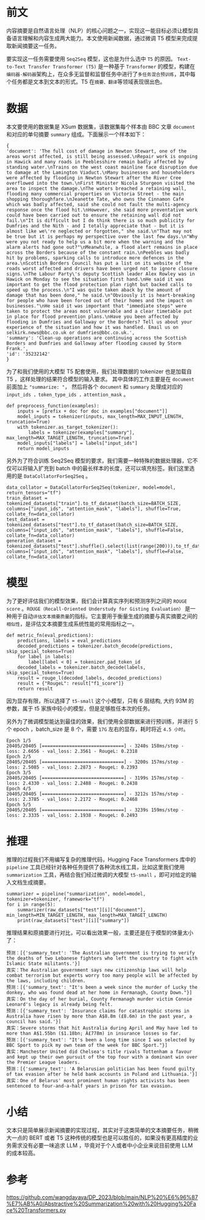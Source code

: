 # 前文
内容摘要是自然语言处理（NLP）的核心问题之一，实现这一能目标必须让模型具备语言理解和内容生成两大能力。本文使用新闻数据，通过微调 T5 模型来完成提取新闻摘要这一任务。 
 

要实现这一任务需要使用 `Seq2Seq` 模型，这也是为什么选中 `T5` 的原因。 `Text-to-Text Transfer Transformer (T5)` 是一种基于 `Transformer` 的模型，构建在`编码器-解码器`架构上，在众多无监督和监督任务中进行了`多任务混合预训练`，其中每个任务都是文本到文本的形式。T5 在`摘要、翻译`等领域表现很出色。


# 数据

本文要使用的数据集是 XSum 数据集，该数据集每个样本由 BBC 文章 `document` 和对应的单句摘要 `summary` 组成。下面展示一个样本如下：
```
{
'document': 'The full cost of damage in Newton Stewart, one of the areas worst affected, is still being assessed.\nRepair work is ongoing in Hawick and many roads in Peeblesshire remain badly affected by standing water.\nTrains on the west coast mainline face disruption due to damage at the Lamington Viaduct.\nMany businesses and householders were affected by flooding in Newton Stewart after the River Cree overflowed into the town.\nFirst Minister Nicola Sturgeon visited the area to inspect the damage.\nThe waters breached a retaining wall, flooding many commercial properties on Victoria Street - the main shopping thoroughfare.\nJeanette Tate, who owns the Cinnamon Cafe which was badly affected, said she could not fault the multi-agency response once the flood hit.\nHowever, she said more preventative work could have been carried out to ensure the retaining wall did not fail.\n"It is difficult but I do think there is so much publicity for Dumfries and the Nith - and I totally appreciate that - but it is almost like we\'re neglected or forgotten," she said.\n"That may not be true but it is perhaps my perspective over the last few days.\n"Why were you not ready to help us a bit more when the warning and the alarm alerts had gone out?"\nMeanwhile, a flood alert remains in place across the Borders because of the constant rain.\nPeebles was badly hit by problems, sparking calls to introduce more defences in the area.\nScottish Borders Council has put a list on its website of the roads worst affected and drivers have been urged not to ignore closure signs.\nThe Labour Party\'s deputy Scottish leader Alex Rowley was in Hawick on Monday to see the situation first hand.\nHe said it was important to get the flood protection plan right but backed calls to speed up the process.\n"I was quite taken aback by the amount of damage that has been done," he said.\n"Obviously it is heart-breaking for people who have been forced out of their homes and the impact on businesses."\nHe said it was important that "immediate steps" were taken to protect the areas most vulnerable and a clear timetable put in place for flood prevention plans.\nHave you been affected by flooding in Dumfries and Galloway or the Borders? Tell us about your experience of the situation and how it was handled. Email us on selkirk.news@bbc.co.uk or dumfries@bbc.co.uk.', 
'summary': 'Clean-up operations are continuing across the Scottish Borders and Dumfries and Galloway after flooding caused by Storm Frank.', 
'id': '35232142'
} 
```
 
为了和我们使用的大模型 T5 配套使用，我们处理数据的 tokenizer 也是加载自 T5 ，这样处理的结果符合模型的输入要求。 其中具体的工作主要是在 `document` 前面加上 `"summarize: "`， 然后将各个  `document` 和 `summary` 处理成对应的 `input_ids ，token_type_ids ，attention_mask` 。

```
def preprocess_function(examples):
    inputs = [prefix + doc for doc in examples["document"]]
    model_inputs = tokenizer(inputs, max_length=MAX_INPUT_LENGTH, truncation=True)
    with tokenizer.as_target_tokenizer():
        labels = tokenizer(examples["summary"], max_length=MAX_TARGET_LENGTH, truncation=True)
    model_inputs["labels"] = labels["input_ids"]
    return model_inputs
```

另外为了符合训练 Seq2Seq 模型的要求，我们需要一种特殊的数据处理器，它不仅可以将输入扩充到 batch 中的最长样本的长度，还可以填充标签。我们这里选用的是 `DataCollatorForSeq2Seq` 。 


```
data_collator = DataCollatorForSeq2Seq(tokenizer, model=model, return_tensors="tf")
train_dataset = tokenized_datasets["train"].to_tf_dataset(batch_size=BATCH_SIZE, columns=["input_ids", "attention_mask", "labels"], shuffle=True, collate_fn=data_collator)
test_dataset = tokenized_datasets["test"].to_tf_dataset(batch_size=BATCH_SIZE,  columns=["input_ids", "attention_mask", "labels"], shuffle=False, collate_fn=data_collator)
generation_dataset = tokenized_datasets["test"].shuffle().select(list(range(200))).to_tf_dataset(batch_size=BATCH_SIZE,   columns=["input_ids", "attention_mask", "labels"], shuffle=False, collate_fn=data_collator)
```

# 模型

为了更好评估我们的模型效果，我们会计算真实序列和预测序列之间的 `ROUGE score` 。`ROUGE（Recall-Oriented Understudy for Gisting Evaluation）` 是一种用于自动`评估文本摘要质量`的指标。它主要用于衡量生成的摘要与真实摘要之间的`相似性`，是评估文本摘要生成系统性能的常用指标之一。

```
def metric_fn(eval_predictions):
    predictions, labels = eval_predictions
    decoded_predictions = tokenizer.batch_decode(predictions, skip_special_tokens=True)
    for label in labels:
        label[label < 0] = tokenizer.pad_token_id
    decoded_labels = tokenizer.batch_decode(labels, skip_special_tokens=True)
    result = rouge_l(decoded_labels, decoded_predictions)
    result = {"RougeL": result["f1_score"]}
    return result
```
因为显存有限，所以选择了 `t5-small` 这个小模型，只有 6 层结构, 大约 93M 的参数，属于 t5 家族中较小的模型，但是足够胜任本次的任务。

另外为了微调模型能达到最佳的效果，我们使用全部数据来进行预训练，并进行 5 个 epoch ，batch_size 是 8 个，需要 `17G` 左右的显存，耗时将近 `4.5 小时`。

```
Epoch 1/5
20405/20405 [==============================] - 3240s 158ms/step - loss: 2.6656 - val_loss: 2.3561 - RougeL: 0.2318
Epoch 2/5
20405/20405 [==============================] - 3200s 157ms/step - loss: 2.5085 - val_loss: 2.2873 - RougeL: 0.2393
Epoch 3/5
20405/20405 [==============================] - 3199s 157ms/step - loss: 2.4330 - val_loss: 2.2488 - RougeL: 0.2438
Epoch 4/5
20405/20405 [==============================] - 3212s 157ms/step - loss: 2.3785 - val_loss: 2.2172 - RougeL: 0.2468
Epoch 5/5
20405/20405 [==============================] - 3239s 159ms/step - loss: 2.3335 - val_loss: 2.1938 - RougeL: 0.2493
```

# 推理
推理的过程我们不用编写复杂的推理代码，Hugging Face Transformers 库中的 `pipeline` 工具已经针对各种任务提供了各种流水线工具，比如这里我们使用 `summarization` 工具，再结合我们经过微调的大模型 `t5-small` ，即可对给定的输入文档生成摘要。

```
summarizer = pipeline("summarization", model=model, tokenizer=tokenizer, framework="tf")
for i in range(5):
    summarizer(raw_datasets["test"][i]["document"], min_length=MIN_TARGET_LENGTH, max_length=MAX_TARGET_LENGTH)
    print(raw_datasets["test"][i]["summary"])
```

推理结果和原摘要进行对比，可以看出效果一般，主要还是在于模型的体量太小了：

```
预测：[{'summary_text': 'The Australian government is trying to verify the deaths of two Lebanese fighters who left the country to fight with Islamic State militants.'}]
真实：The Australian government says new citizenship laws will help combat terrorism but experts worry too many people will be affected by the laws, including children.
预测：[{'summary_text': "It's been a week since the murder of Lucky the donkey, who was found dead at her home in Fermanagh, County Down."}]
真实：On the day of her burial, County Fermanagh murder victim Connie Leonard's legacy is already being felt.
预测：[{'summary_text': 'Insurance claims for catastrophic storms in Australia have risen by more than A$8.8m (£8.6m) in the past year, a council has said.'}]
真实：Severe storms that hit Australia during April and May have led to more than A$1.55bn ($1.18bn; Â£778m) in insurance losses so far.
预测：[{'summary_text': "It's been a long time since I was selected by BBC Sport to pick my own team of the week for BBC Sport."}]
真实：Manchester United did Chelsea's title rivals Tottenham a favour and kept up their own pursuit of the top four with a dominant win over the Premier League leaders.
预测：[{'summary_text': 'A Belarusian politician has been found guilty of tax evasion after he held bank accounts in Poland and Lithuania.'}]
真实：One of Belarus' most prominent human rights activists has been sentenced to four-and-a-half years in prison for tax evasion.
```


# 小结

文本只是简单展示新闻摘要的实现过程，其实对于这类简单的文本摘要任务，稍微大一点的 BERT 或者 T5 这种传统的模型也是可以胜任的，如果没有更高精度的业务需求没有必要一味追求 LLM ，毕竟对于个人或者中小企业来说目前使用 LLM 的成本较高。

# 参考

https://github.com/wangdayaya/DP_2023/blob/main/NLP%20%E6%96%87%E7%AB%A0/Abstractive%20Summarization%20with%20Hugging%20Face%20Transformers.py